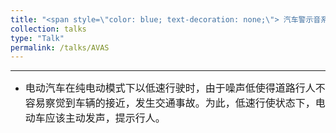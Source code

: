 ```yaml
---
title: "<span style=\"color: blue; text-decoration: none;\"> 汽车警示音系统 </span>"   
collection: talks
type: "Talk"
permalink: /talks/AVAS
---
```


---
- <font size=3> 电动汽车在纯电动模式下以低速行驶时，由于噪声低使得道路行人不容易察觉到车辆的接近，发生交通事故。为此，低速行使状态下，电动车应该主动发声，提示行人。</font>  

